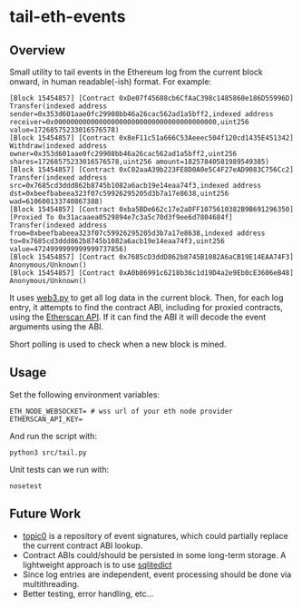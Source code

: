 # tail-eth-events

## Overview

Small utility to tail events in the Ethereum log from the current block onward, in human readable(-ish) format. For example:

```
[Block 15454857] [Contract 0xDe07f45688cb6CfAaC398c1485860e186D55996D]  Transfer(indexed address sender=0x353d601aae0fc29908bb46a26cac562ad1a5bff2,indexed address receiver=0x0000000000000000000000000000000000000000,uint256 value=17268575233016576578)
[Block 15454857] [Contract 0x8eF11c51a666C53Aeeec504f120cd1435E451342]  Withdraw(indexed address owner=0x353d601aae0fc29908bb46a26cac562ad1a5bff2,uint256 shares=17268575233016576578,uint256 amount=18257840581989549385)
[Block 15454857] [Contract 0xC02aaA39b223FE8D0A0e5C4F27eAD9083C756Cc2]  Transfer(indexed address src=0x7685cd3ddd862b8745b1082a6acb19e14eaa74f3,indexed address dst=0xbeefbabeea323f07c59926295205d3b7a17e8638,uint256 wad=610600133740867388)
[Block 15454857] [Contract 0xba5BDe662c17e2aDFF1075610382B9B691296350] [Proxied To 0x31acaaea0529894e7c3a5c70d3f9ee6d7804684f] Transfer(indexed address from=0xbeefbabeea323f07c59926295205d3b7a17e8638,indexed address to=0x7685cd3ddd862b8745b1082a6acb19e14eaa74f3,uint256 value=4724999999999999737856)
[Block 15454857] [Contract 0x7685cD3ddD862b8745B1082A6aCB19E14EAA74F3]  Anonymous/Unknown()
[Block 15454857] [Contract 0xA0b86991c6218b36c1d19D4a2e9Eb0cE3606eB48]  Anonymous/Unknown()
```

It uses [web3.py](https://github.com/ethereum/web3.py) to get all log data in the current block. Then, for each log entry, it attempts to find the contract ABI, including for proxied contracts, using the [Etherscan API](https://etherscan.io/apis). If it can find the ABI it will decode the event arguments using the ABI.

Short polling is used to check when a new block is mined.

## Usage

Set the following environment variables:

```
ETH_NODE_WEBSOCKET= # wss url of your eth node provider
ETHERSCAN_API_KEY=
```

And run the script with:

```
python3 src/tail.py
```

Unit tests can we run with:

```
nosetest
```

## Future Work

* [topic0](https://github.com/wmitsuda/topic0) is a repository of event signatures, which could partially replace the current contract ABI lookup.
* Contract ABIs could/should be persisted in some long-term storage. A lightweight approach is to use [sqlitedict](https://github.com/RaRe-Technologies/sqlitedict)
* Since log entries are independent, event processing should be done via multithreading.
* Better testing, error handling, etc...